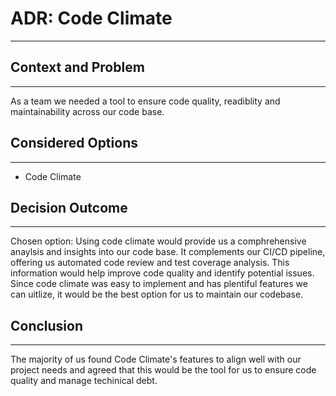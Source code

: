 # ADR: Code Climate
---

## Context and Problem 
---
As a team we needed a tool to ensure code quality, readiblity and maintainability across our code base.

## Considered Options
---
- Code Climate

## Decision Outcome
---
Chosen option: Using code climate would provide us a comphrehensive anaylsis and insights into our code base.
It complements our CI/CD pipeline, offering us automated code review and test coverage analysis. This
information would help improve code quality and identify potential issues. Since code climate was easy to implement 
and has plentiful features we can uitlize, it would be the best option for us to maintain our codebase.

## Conclusion 
---
The majority of us found Code Climate's features to align well with our project needs and agreed that this would be
the tool for us to ensure code quality and manage techinical debt.
